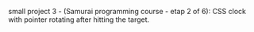 small project 3 - (Samurai programming course - etap 2 of 6): CSS clock with pointer rotating after hitting the target.
